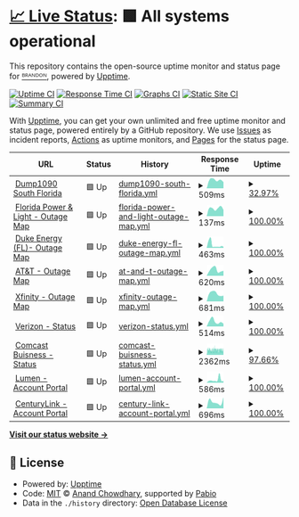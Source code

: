 # [📈 Live Status](https://statmon.valdi-via.com): <!--live status--> **🟩 All systems operational**

This repository contains the open-source uptime monitor and status page for [ᴮᴿᴬᴺᴰᴼᴺ](valdi-via.com), powered by [Upptime](https://github.com/upptime/upptime).

[![Uptime CI](https://github.com/chillwave/uptime.valdi-via/workflows/Uptime%20CI/badge.svg)](https://github.com/chillwave/uptime.valdi-via/actions?query=workflow%3A%22Uptime+CI%22)
[![Response Time CI](https://github.com/chillwave/uptime.valdi-via/workflows/Response%20Time%20CI/badge.svg)](https://github.com/chillwave/uptime.valdi-via/actions?query=workflow%3A%22Response+Time+CI%22)
[![Graphs CI](https://github.com/chillwave/uptime.valdi-via/workflows/Graphs%20CI/badge.svg)](https://github.com/chillwave/uptime.valdi-via/actions?query=workflow%3A%22Graphs+CI%22)
[![Static Site CI](https://github.com/chillwave/uptime.valdi-via/workflows/Static%20Site%20CI/badge.svg)](https://github.com/chillwave/uptime.valdi-via/actions?query=workflow%3A%22Static+Site+CI%22)
[![Summary CI](https://github.com/chillwave/uptime.valdi-via/workflows/Summary%20CI/badge.svg)](https://github.com/chillwave/uptime.valdi-via/actions?query=workflow%3A%22Summary+CI%22)

With [Upptime](https://upptime.js.org), you can get your own unlimited and free uptime monitor and status page, powered entirely by a GitHub repository. We use [Issues](https://github.com/chillwave/uptime.valdi-via/issues) as incident reports, [Actions](https://github.com/chillwave/uptime.valdi-via/actions) as uptime monitors, and [Pages](https://statmon.valdi-via.com) for the status page.

<!--start: status pages-->
<!-- This summary is generated by Upptime (https://github.com/upptime/upptime) -->
<!-- Do not edit this manually, your changes will be overwritten -->
<!-- prettier-ignore -->
| URL | Status | History | Response Time | Uptime |
| --- | ------ | ------- | ------------- | ------ |
| <img alt="" src="https://icons.duckduckgo.com/ip3/119xx.valdi-via.com.ico" height="13"> [Dump1090 South Florida](http://119xx.valdi-via.com:11090) | 🟩 Up | [dump1090-south-florida.yml](https://github.com/Chillwave/uptime.valdi-via/commits/HEAD/history/dump1090-south-florida.yml) | <details><summary><img alt="Response time graph" src="./graphs/dump1090-south-florida/response-time-week.png" height="20"> 509ms</summary><br><a href="https://statmon.valdi-via.com/history/dump1090-south-florida"><img alt="Response time 564" src="https://img.shields.io/endpoint?url=https%3A%2F%2Fraw.githubusercontent.com%2FChillwave%2Fuptime.valdi-via%2FHEAD%2Fapi%2Fdump1090-south-florida%2Fresponse-time.json"></a><br><a href="https://statmon.valdi-via.com/history/dump1090-south-florida"><img alt="24-hour response time 385" src="https://img.shields.io/endpoint?url=https%3A%2F%2Fraw.githubusercontent.com%2FChillwave%2Fuptime.valdi-via%2FHEAD%2Fapi%2Fdump1090-south-florida%2Fresponse-time-day.json"></a><br><a href="https://statmon.valdi-via.com/history/dump1090-south-florida"><img alt="7-day response time 509" src="https://img.shields.io/endpoint?url=https%3A%2F%2Fraw.githubusercontent.com%2FChillwave%2Fuptime.valdi-via%2FHEAD%2Fapi%2Fdump1090-south-florida%2Fresponse-time-week.json"></a><br><a href="https://statmon.valdi-via.com/history/dump1090-south-florida"><img alt="30-day response time 583" src="https://img.shields.io/endpoint?url=https%3A%2F%2Fraw.githubusercontent.com%2FChillwave%2Fuptime.valdi-via%2FHEAD%2Fapi%2Fdump1090-south-florida%2Fresponse-time-month.json"></a><br><a href="https://statmon.valdi-via.com/history/dump1090-south-florida"><img alt="1-year response time 564" src="https://img.shields.io/endpoint?url=https%3A%2F%2Fraw.githubusercontent.com%2FChillwave%2Fuptime.valdi-via%2FHEAD%2Fapi%2Fdump1090-south-florida%2Fresponse-time-year.json"></a></details> | <details><summary><a href="https://statmon.valdi-via.com/history/dump1090-south-florida">32.97%</a></summary><a href="https://statmon.valdi-via.com/history/dump1090-south-florida"><img alt="All-time uptime 72.24%" src="https://img.shields.io/endpoint?url=https%3A%2F%2Fraw.githubusercontent.com%2FChillwave%2Fuptime.valdi-via%2FHEAD%2Fapi%2Fdump1090-south-florida%2Fuptime.json"></a><br><a href="https://statmon.valdi-via.com/history/dump1090-south-florida"><img alt="24-hour uptime 100.00%" src="https://img.shields.io/endpoint?url=https%3A%2F%2Fraw.githubusercontent.com%2FChillwave%2Fuptime.valdi-via%2FHEAD%2Fapi%2Fdump1090-south-florida%2Fuptime-day.json"></a><br><a href="https://statmon.valdi-via.com/history/dump1090-south-florida"><img alt="7-day uptime 32.97%" src="https://img.shields.io/endpoint?url=https%3A%2F%2Fraw.githubusercontent.com%2FChillwave%2Fuptime.valdi-via%2FHEAD%2Fapi%2Fdump1090-south-florida%2Fuptime-week.json"></a><br><a href="https://statmon.valdi-via.com/history/dump1090-south-florida"><img alt="30-day uptime 58.55%" src="https://img.shields.io/endpoint?url=https%3A%2F%2Fraw.githubusercontent.com%2FChillwave%2Fuptime.valdi-via%2FHEAD%2Fapi%2Fdump1090-south-florida%2Fuptime-month.json"></a><br><a href="https://statmon.valdi-via.com/history/dump1090-south-florida"><img alt="1-year uptime 72.24%" src="https://img.shields.io/endpoint?url=https%3A%2F%2Fraw.githubusercontent.com%2FChillwave%2Fuptime.valdi-via%2FHEAD%2Fapi%2Fdump1090-south-florida%2Fuptime-year.json"></a></details>
| <img alt="" src="https://icons.duckduckgo.com/ip3/www.fplmaps.com.ico" height="13"> [Florida Power & Light - Outage Map](https://www.fplmaps.com/) | 🟩 Up | [florida-power-and-light-outage-map.yml](https://github.com/Chillwave/uptime.valdi-via/commits/HEAD/history/florida-power-and-light-outage-map.yml) | <details><summary><img alt="Response time graph" src="./graphs/florida-power-and-light-outage-map/response-time-week.png" height="20"> 137ms</summary><br><a href="https://statmon.valdi-via.com/history/florida-power-and-light-outage-map"><img alt="Response time 133" src="https://img.shields.io/endpoint?url=https%3A%2F%2Fraw.githubusercontent.com%2FChillwave%2Fuptime.valdi-via%2FHEAD%2Fapi%2Fflorida-power-and-light-outage-map%2Fresponse-time.json"></a><br><a href="https://statmon.valdi-via.com/history/florida-power-and-light-outage-map"><img alt="24-hour response time 110" src="https://img.shields.io/endpoint?url=https%3A%2F%2Fraw.githubusercontent.com%2FChillwave%2Fuptime.valdi-via%2FHEAD%2Fapi%2Fflorida-power-and-light-outage-map%2Fresponse-time-day.json"></a><br><a href="https://statmon.valdi-via.com/history/florida-power-and-light-outage-map"><img alt="7-day response time 137" src="https://img.shields.io/endpoint?url=https%3A%2F%2Fraw.githubusercontent.com%2FChillwave%2Fuptime.valdi-via%2FHEAD%2Fapi%2Fflorida-power-and-light-outage-map%2Fresponse-time-week.json"></a><br><a href="https://statmon.valdi-via.com/history/florida-power-and-light-outage-map"><img alt="30-day response time 126" src="https://img.shields.io/endpoint?url=https%3A%2F%2Fraw.githubusercontent.com%2FChillwave%2Fuptime.valdi-via%2FHEAD%2Fapi%2Fflorida-power-and-light-outage-map%2Fresponse-time-month.json"></a><br><a href="https://statmon.valdi-via.com/history/florida-power-and-light-outage-map"><img alt="1-year response time 133" src="https://img.shields.io/endpoint?url=https%3A%2F%2Fraw.githubusercontent.com%2FChillwave%2Fuptime.valdi-via%2FHEAD%2Fapi%2Fflorida-power-and-light-outage-map%2Fresponse-time-year.json"></a></details> | <details><summary><a href="https://statmon.valdi-via.com/history/florida-power-and-light-outage-map">100.00%</a></summary><a href="https://statmon.valdi-via.com/history/florida-power-and-light-outage-map"><img alt="All-time uptime 100.00%" src="https://img.shields.io/endpoint?url=https%3A%2F%2Fraw.githubusercontent.com%2FChillwave%2Fuptime.valdi-via%2FHEAD%2Fapi%2Fflorida-power-and-light-outage-map%2Fuptime.json"></a><br><a href="https://statmon.valdi-via.com/history/florida-power-and-light-outage-map"><img alt="24-hour uptime 100.00%" src="https://img.shields.io/endpoint?url=https%3A%2F%2Fraw.githubusercontent.com%2FChillwave%2Fuptime.valdi-via%2FHEAD%2Fapi%2Fflorida-power-and-light-outage-map%2Fuptime-day.json"></a><br><a href="https://statmon.valdi-via.com/history/florida-power-and-light-outage-map"><img alt="7-day uptime 100.00%" src="https://img.shields.io/endpoint?url=https%3A%2F%2Fraw.githubusercontent.com%2FChillwave%2Fuptime.valdi-via%2FHEAD%2Fapi%2Fflorida-power-and-light-outage-map%2Fuptime-week.json"></a><br><a href="https://statmon.valdi-via.com/history/florida-power-and-light-outage-map"><img alt="30-day uptime 100.00%" src="https://img.shields.io/endpoint?url=https%3A%2F%2Fraw.githubusercontent.com%2FChillwave%2Fuptime.valdi-via%2FHEAD%2Fapi%2Fflorida-power-and-light-outage-map%2Fuptime-month.json"></a><br><a href="https://statmon.valdi-via.com/history/florida-power-and-light-outage-map"><img alt="1-year uptime 100.00%" src="https://img.shields.io/endpoint?url=https%3A%2F%2Fraw.githubusercontent.com%2FChillwave%2Fuptime.valdi-via%2FHEAD%2Fapi%2Fflorida-power-and-light-outage-map%2Fuptime-year.json"></a></details>
| <img alt="" src="https://icons.duckduckgo.com/ip3/outagemaps.duke-energy.com.ico" height="13"> [Duke Energy (FL)- Outage Map](https://outagemaps.duke-energy.com/#/current-outages/fl) | 🟩 Up | [duke-energy-fl-outage-map.yml](https://github.com/Chillwave/uptime.valdi-via/commits/HEAD/history/duke-energy-fl-outage-map.yml) | <details><summary><img alt="Response time graph" src="./graphs/duke-energy-fl-outage-map/response-time-week.png" height="20"> 463ms</summary><br><a href="https://statmon.valdi-via.com/history/duke-energy-fl-outage-map"><img alt="Response time 849" src="https://img.shields.io/endpoint?url=https%3A%2F%2Fraw.githubusercontent.com%2FChillwave%2Fuptime.valdi-via%2FHEAD%2Fapi%2Fduke-energy-fl-outage-map%2Fresponse-time.json"></a><br><a href="https://statmon.valdi-via.com/history/duke-energy-fl-outage-map"><img alt="24-hour response time 175" src="https://img.shields.io/endpoint?url=https%3A%2F%2Fraw.githubusercontent.com%2FChillwave%2Fuptime.valdi-via%2FHEAD%2Fapi%2Fduke-energy-fl-outage-map%2Fresponse-time-day.json"></a><br><a href="https://statmon.valdi-via.com/history/duke-energy-fl-outage-map"><img alt="7-day response time 463" src="https://img.shields.io/endpoint?url=https%3A%2F%2Fraw.githubusercontent.com%2FChillwave%2Fuptime.valdi-via%2FHEAD%2Fapi%2Fduke-energy-fl-outage-map%2Fresponse-time-week.json"></a><br><a href="https://statmon.valdi-via.com/history/duke-energy-fl-outage-map"><img alt="30-day response time 771" src="https://img.shields.io/endpoint?url=https%3A%2F%2Fraw.githubusercontent.com%2FChillwave%2Fuptime.valdi-via%2FHEAD%2Fapi%2Fduke-energy-fl-outage-map%2Fresponse-time-month.json"></a><br><a href="https://statmon.valdi-via.com/history/duke-energy-fl-outage-map"><img alt="1-year response time 849" src="https://img.shields.io/endpoint?url=https%3A%2F%2Fraw.githubusercontent.com%2FChillwave%2Fuptime.valdi-via%2FHEAD%2Fapi%2Fduke-energy-fl-outage-map%2Fresponse-time-year.json"></a></details> | <details><summary><a href="https://statmon.valdi-via.com/history/duke-energy-fl-outage-map">100.00%</a></summary><a href="https://statmon.valdi-via.com/history/duke-energy-fl-outage-map"><img alt="All-time uptime 100.00%" src="https://img.shields.io/endpoint?url=https%3A%2F%2Fraw.githubusercontent.com%2FChillwave%2Fuptime.valdi-via%2FHEAD%2Fapi%2Fduke-energy-fl-outage-map%2Fuptime.json"></a><br><a href="https://statmon.valdi-via.com/history/duke-energy-fl-outage-map"><img alt="24-hour uptime 100.00%" src="https://img.shields.io/endpoint?url=https%3A%2F%2Fraw.githubusercontent.com%2FChillwave%2Fuptime.valdi-via%2FHEAD%2Fapi%2Fduke-energy-fl-outage-map%2Fuptime-day.json"></a><br><a href="https://statmon.valdi-via.com/history/duke-energy-fl-outage-map"><img alt="7-day uptime 100.00%" src="https://img.shields.io/endpoint?url=https%3A%2F%2Fraw.githubusercontent.com%2FChillwave%2Fuptime.valdi-via%2FHEAD%2Fapi%2Fduke-energy-fl-outage-map%2Fuptime-week.json"></a><br><a href="https://statmon.valdi-via.com/history/duke-energy-fl-outage-map"><img alt="30-day uptime 100.00%" src="https://img.shields.io/endpoint?url=https%3A%2F%2Fraw.githubusercontent.com%2FChillwave%2Fuptime.valdi-via%2FHEAD%2Fapi%2Fduke-energy-fl-outage-map%2Fuptime-month.json"></a><br><a href="https://statmon.valdi-via.com/history/duke-energy-fl-outage-map"><img alt="1-year uptime 100.00%" src="https://img.shields.io/endpoint?url=https%3A%2F%2Fraw.githubusercontent.com%2FChillwave%2Fuptime.valdi-via%2FHEAD%2Fapi%2Fduke-energy-fl-outage-map%2Fuptime-year.json"></a></details>
| <img alt="" src="https://icons.duckduckgo.com/ip3/www.att.com.ico" height="13"> [AT&T - Outage Map](https://www.att.com/outages) | 🟩 Up | [at-and-t-outage-map.yml](https://github.com/Chillwave/uptime.valdi-via/commits/HEAD/history/at-and-t-outage-map.yml) | <details><summary><img alt="Response time graph" src="./graphs/at-and-t-outage-map/response-time-week.png" height="20"> 620ms</summary><br><a href="https://statmon.valdi-via.com/history/at-and-t-outage-map"><img alt="Response time 584" src="https://img.shields.io/endpoint?url=https%3A%2F%2Fraw.githubusercontent.com%2FChillwave%2Fuptime.valdi-via%2FHEAD%2Fapi%2Fat-and-t-outage-map%2Fresponse-time.json"></a><br><a href="https://statmon.valdi-via.com/history/at-and-t-outage-map"><img alt="24-hour response time 516" src="https://img.shields.io/endpoint?url=https%3A%2F%2Fraw.githubusercontent.com%2FChillwave%2Fuptime.valdi-via%2FHEAD%2Fapi%2Fat-and-t-outage-map%2Fresponse-time-day.json"></a><br><a href="https://statmon.valdi-via.com/history/at-and-t-outage-map"><img alt="7-day response time 620" src="https://img.shields.io/endpoint?url=https%3A%2F%2Fraw.githubusercontent.com%2FChillwave%2Fuptime.valdi-via%2FHEAD%2Fapi%2Fat-and-t-outage-map%2Fresponse-time-week.json"></a><br><a href="https://statmon.valdi-via.com/history/at-and-t-outage-map"><img alt="30-day response time 569" src="https://img.shields.io/endpoint?url=https%3A%2F%2Fraw.githubusercontent.com%2FChillwave%2Fuptime.valdi-via%2FHEAD%2Fapi%2Fat-and-t-outage-map%2Fresponse-time-month.json"></a><br><a href="https://statmon.valdi-via.com/history/at-and-t-outage-map"><img alt="1-year response time 584" src="https://img.shields.io/endpoint?url=https%3A%2F%2Fraw.githubusercontent.com%2FChillwave%2Fuptime.valdi-via%2FHEAD%2Fapi%2Fat-and-t-outage-map%2Fresponse-time-year.json"></a></details> | <details><summary><a href="https://statmon.valdi-via.com/history/at-and-t-outage-map">100.00%</a></summary><a href="https://statmon.valdi-via.com/history/at-and-t-outage-map"><img alt="All-time uptime 100.00%" src="https://img.shields.io/endpoint?url=https%3A%2F%2Fraw.githubusercontent.com%2FChillwave%2Fuptime.valdi-via%2FHEAD%2Fapi%2Fat-and-t-outage-map%2Fuptime.json"></a><br><a href="https://statmon.valdi-via.com/history/at-and-t-outage-map"><img alt="24-hour uptime 100.00%" src="https://img.shields.io/endpoint?url=https%3A%2F%2Fraw.githubusercontent.com%2FChillwave%2Fuptime.valdi-via%2FHEAD%2Fapi%2Fat-and-t-outage-map%2Fuptime-day.json"></a><br><a href="https://statmon.valdi-via.com/history/at-and-t-outage-map"><img alt="7-day uptime 100.00%" src="https://img.shields.io/endpoint?url=https%3A%2F%2Fraw.githubusercontent.com%2FChillwave%2Fuptime.valdi-via%2FHEAD%2Fapi%2Fat-and-t-outage-map%2Fuptime-week.json"></a><br><a href="https://statmon.valdi-via.com/history/at-and-t-outage-map"><img alt="30-day uptime 100.00%" src="https://img.shields.io/endpoint?url=https%3A%2F%2Fraw.githubusercontent.com%2FChillwave%2Fuptime.valdi-via%2FHEAD%2Fapi%2Fat-and-t-outage-map%2Fuptime-month.json"></a><br><a href="https://statmon.valdi-via.com/history/at-and-t-outage-map"><img alt="1-year uptime 100.00%" src="https://img.shields.io/endpoint?url=https%3A%2F%2Fraw.githubusercontent.com%2FChillwave%2Fuptime.valdi-via%2FHEAD%2Fapi%2Fat-and-t-outage-map%2Fuptime-year.json"></a></details>
| <img alt="" src="https://icons.duckduckgo.com/ip3/www.xfinity.com.ico" height="13"> [Xfinity - Outage Map](https://www.xfinity.com/support/statusmap) | 🟩 Up | [xfinity-outage-map.yml](https://github.com/Chillwave/uptime.valdi-via/commits/HEAD/history/xfinity-outage-map.yml) | <details><summary><img alt="Response time graph" src="./graphs/xfinity-outage-map/response-time-week.png" height="20"> 681ms</summary><br><a href="https://statmon.valdi-via.com/history/xfinity-outage-map"><img alt="Response time 761" src="https://img.shields.io/endpoint?url=https%3A%2F%2Fraw.githubusercontent.com%2FChillwave%2Fuptime.valdi-via%2FHEAD%2Fapi%2Fxfinity-outage-map%2Fresponse-time.json"></a><br><a href="https://statmon.valdi-via.com/history/xfinity-outage-map"><img alt="24-hour response time 505" src="https://img.shields.io/endpoint?url=https%3A%2F%2Fraw.githubusercontent.com%2FChillwave%2Fuptime.valdi-via%2FHEAD%2Fapi%2Fxfinity-outage-map%2Fresponse-time-day.json"></a><br><a href="https://statmon.valdi-via.com/history/xfinity-outage-map"><img alt="7-day response time 681" src="https://img.shields.io/endpoint?url=https%3A%2F%2Fraw.githubusercontent.com%2FChillwave%2Fuptime.valdi-via%2FHEAD%2Fapi%2Fxfinity-outage-map%2Fresponse-time-week.json"></a><br><a href="https://statmon.valdi-via.com/history/xfinity-outage-map"><img alt="30-day response time 749" src="https://img.shields.io/endpoint?url=https%3A%2F%2Fraw.githubusercontent.com%2FChillwave%2Fuptime.valdi-via%2FHEAD%2Fapi%2Fxfinity-outage-map%2Fresponse-time-month.json"></a><br><a href="https://statmon.valdi-via.com/history/xfinity-outage-map"><img alt="1-year response time 761" src="https://img.shields.io/endpoint?url=https%3A%2F%2Fraw.githubusercontent.com%2FChillwave%2Fuptime.valdi-via%2FHEAD%2Fapi%2Fxfinity-outage-map%2Fresponse-time-year.json"></a></details> | <details><summary><a href="https://statmon.valdi-via.com/history/xfinity-outage-map">100.00%</a></summary><a href="https://statmon.valdi-via.com/history/xfinity-outage-map"><img alt="All-time uptime 100.00%" src="https://img.shields.io/endpoint?url=https%3A%2F%2Fraw.githubusercontent.com%2FChillwave%2Fuptime.valdi-via%2FHEAD%2Fapi%2Fxfinity-outage-map%2Fuptime.json"></a><br><a href="https://statmon.valdi-via.com/history/xfinity-outage-map"><img alt="24-hour uptime 100.00%" src="https://img.shields.io/endpoint?url=https%3A%2F%2Fraw.githubusercontent.com%2FChillwave%2Fuptime.valdi-via%2FHEAD%2Fapi%2Fxfinity-outage-map%2Fuptime-day.json"></a><br><a href="https://statmon.valdi-via.com/history/xfinity-outage-map"><img alt="7-day uptime 100.00%" src="https://img.shields.io/endpoint?url=https%3A%2F%2Fraw.githubusercontent.com%2FChillwave%2Fuptime.valdi-via%2FHEAD%2Fapi%2Fxfinity-outage-map%2Fuptime-week.json"></a><br><a href="https://statmon.valdi-via.com/history/xfinity-outage-map"><img alt="30-day uptime 100.00%" src="https://img.shields.io/endpoint?url=https%3A%2F%2Fraw.githubusercontent.com%2FChillwave%2Fuptime.valdi-via%2FHEAD%2Fapi%2Fxfinity-outage-map%2Fuptime-month.json"></a><br><a href="https://statmon.valdi-via.com/history/xfinity-outage-map"><img alt="1-year uptime 100.00%" src="https://img.shields.io/endpoint?url=https%3A%2F%2Fraw.githubusercontent.com%2FChillwave%2Fuptime.valdi-via%2FHEAD%2Fapi%2Fxfinity-outage-map%2Fuptime-year.json"></a></details>
| <img alt="" src="https://icons.duckduckgo.com/ip3/verizon.com.ico" height="13"> [Verizon - Status](https://verizon.com/CheckStatus) | 🟩 Up | [verizon-status.yml](https://github.com/Chillwave/uptime.valdi-via/commits/HEAD/history/verizon-status.yml) | <details><summary><img alt="Response time graph" src="./graphs/verizon-status/response-time-week.png" height="20"> 514ms</summary><br><a href="https://statmon.valdi-via.com/history/verizon-status"><img alt="Response time 490" src="https://img.shields.io/endpoint?url=https%3A%2F%2Fraw.githubusercontent.com%2FChillwave%2Fuptime.valdi-via%2FHEAD%2Fapi%2Fverizon-status%2Fresponse-time.json"></a><br><a href="https://statmon.valdi-via.com/history/verizon-status"><img alt="24-hour response time 286" src="https://img.shields.io/endpoint?url=https%3A%2F%2Fraw.githubusercontent.com%2FChillwave%2Fuptime.valdi-via%2FHEAD%2Fapi%2Fverizon-status%2Fresponse-time-day.json"></a><br><a href="https://statmon.valdi-via.com/history/verizon-status"><img alt="7-day response time 514" src="https://img.shields.io/endpoint?url=https%3A%2F%2Fraw.githubusercontent.com%2FChillwave%2Fuptime.valdi-via%2FHEAD%2Fapi%2Fverizon-status%2Fresponse-time-week.json"></a><br><a href="https://statmon.valdi-via.com/history/verizon-status"><img alt="30-day response time 497" src="https://img.shields.io/endpoint?url=https%3A%2F%2Fraw.githubusercontent.com%2FChillwave%2Fuptime.valdi-via%2FHEAD%2Fapi%2Fverizon-status%2Fresponse-time-month.json"></a><br><a href="https://statmon.valdi-via.com/history/verizon-status"><img alt="1-year response time 490" src="https://img.shields.io/endpoint?url=https%3A%2F%2Fraw.githubusercontent.com%2FChillwave%2Fuptime.valdi-via%2FHEAD%2Fapi%2Fverizon-status%2Fresponse-time-year.json"></a></details> | <details><summary><a href="https://statmon.valdi-via.com/history/verizon-status">100.00%</a></summary><a href="https://statmon.valdi-via.com/history/verizon-status"><img alt="All-time uptime 100.00%" src="https://img.shields.io/endpoint?url=https%3A%2F%2Fraw.githubusercontent.com%2FChillwave%2Fuptime.valdi-via%2FHEAD%2Fapi%2Fverizon-status%2Fuptime.json"></a><br><a href="https://statmon.valdi-via.com/history/verizon-status"><img alt="24-hour uptime 100.00%" src="https://img.shields.io/endpoint?url=https%3A%2F%2Fraw.githubusercontent.com%2FChillwave%2Fuptime.valdi-via%2FHEAD%2Fapi%2Fverizon-status%2Fuptime-day.json"></a><br><a href="https://statmon.valdi-via.com/history/verizon-status"><img alt="7-day uptime 100.00%" src="https://img.shields.io/endpoint?url=https%3A%2F%2Fraw.githubusercontent.com%2FChillwave%2Fuptime.valdi-via%2FHEAD%2Fapi%2Fverizon-status%2Fuptime-week.json"></a><br><a href="https://statmon.valdi-via.com/history/verizon-status"><img alt="30-day uptime 100.00%" src="https://img.shields.io/endpoint?url=https%3A%2F%2Fraw.githubusercontent.com%2FChillwave%2Fuptime.valdi-via%2FHEAD%2Fapi%2Fverizon-status%2Fuptime-month.json"></a><br><a href="https://statmon.valdi-via.com/history/verizon-status"><img alt="1-year uptime 100.00%" src="https://img.shields.io/endpoint?url=https%3A%2F%2Fraw.githubusercontent.com%2FChillwave%2Fuptime.valdi-via%2FHEAD%2Fapi%2Fverizon-status%2Fuptime-year.json"></a></details>
| <img alt="" src="https://icons.duckduckgo.com/ip3/business.comcast.com.ico" height="13"> [Comcast Buisness - Status](https://business.comcast.com/status/) | 🟩 Up | [comcast-buisness-status.yml](https://github.com/Chillwave/uptime.valdi-via/commits/HEAD/history/comcast-buisness-status.yml) | <details><summary><img alt="Response time graph" src="./graphs/comcast-buisness-status/response-time-week.png" height="20"> 2362ms</summary><br><a href="https://statmon.valdi-via.com/history/comcast-buisness-status"><img alt="Response time 1882" src="https://img.shields.io/endpoint?url=https%3A%2F%2Fraw.githubusercontent.com%2FChillwave%2Fuptime.valdi-via%2FHEAD%2Fapi%2Fcomcast-buisness-status%2Fresponse-time.json"></a><br><a href="https://statmon.valdi-via.com/history/comcast-buisness-status"><img alt="24-hour response time 2376" src="https://img.shields.io/endpoint?url=https%3A%2F%2Fraw.githubusercontent.com%2FChillwave%2Fuptime.valdi-via%2FHEAD%2Fapi%2Fcomcast-buisness-status%2Fresponse-time-day.json"></a><br><a href="https://statmon.valdi-via.com/history/comcast-buisness-status"><img alt="7-day response time 2362" src="https://img.shields.io/endpoint?url=https%3A%2F%2Fraw.githubusercontent.com%2FChillwave%2Fuptime.valdi-via%2FHEAD%2Fapi%2Fcomcast-buisness-status%2Fresponse-time-week.json"></a><br><a href="https://statmon.valdi-via.com/history/comcast-buisness-status"><img alt="30-day response time 1997" src="https://img.shields.io/endpoint?url=https%3A%2F%2Fraw.githubusercontent.com%2FChillwave%2Fuptime.valdi-via%2FHEAD%2Fapi%2Fcomcast-buisness-status%2Fresponse-time-month.json"></a><br><a href="https://statmon.valdi-via.com/history/comcast-buisness-status"><img alt="1-year response time 1882" src="https://img.shields.io/endpoint?url=https%3A%2F%2Fraw.githubusercontent.com%2FChillwave%2Fuptime.valdi-via%2FHEAD%2Fapi%2Fcomcast-buisness-status%2Fresponse-time-year.json"></a></details> | <details><summary><a href="https://statmon.valdi-via.com/history/comcast-buisness-status">97.66%</a></summary><a href="https://statmon.valdi-via.com/history/comcast-buisness-status"><img alt="All-time uptime 99.62%" src="https://img.shields.io/endpoint?url=https%3A%2F%2Fraw.githubusercontent.com%2FChillwave%2Fuptime.valdi-via%2FHEAD%2Fapi%2Fcomcast-buisness-status%2Fuptime.json"></a><br><a href="https://statmon.valdi-via.com/history/comcast-buisness-status"><img alt="24-hour uptime 95.26%" src="https://img.shields.io/endpoint?url=https%3A%2F%2Fraw.githubusercontent.com%2FChillwave%2Fuptime.valdi-via%2FHEAD%2Fapi%2Fcomcast-buisness-status%2Fuptime-day.json"></a><br><a href="https://statmon.valdi-via.com/history/comcast-buisness-status"><img alt="7-day uptime 97.66%" src="https://img.shields.io/endpoint?url=https%3A%2F%2Fraw.githubusercontent.com%2FChillwave%2Fuptime.valdi-via%2FHEAD%2Fapi%2Fcomcast-buisness-status%2Fuptime-week.json"></a><br><a href="https://statmon.valdi-via.com/history/comcast-buisness-status"><img alt="30-day uptime 99.46%" src="https://img.shields.io/endpoint?url=https%3A%2F%2Fraw.githubusercontent.com%2FChillwave%2Fuptime.valdi-via%2FHEAD%2Fapi%2Fcomcast-buisness-status%2Fuptime-month.json"></a><br><a href="https://statmon.valdi-via.com/history/comcast-buisness-status"><img alt="1-year uptime 99.62%" src="https://img.shields.io/endpoint?url=https%3A%2F%2Fraw.githubusercontent.com%2FChillwave%2Fuptime.valdi-via%2FHEAD%2Fapi%2Fcomcast-buisness-status%2Fuptime-year.json"></a></details>
| <img alt="" src="https://icons.duckduckgo.com/ip3/www.lumen.com.ico" height="13"> [Lumen - Account Portal](https://www.lumen.com/login) | 🟩 Up | [lumen-account-portal.yml](https://github.com/Chillwave/uptime.valdi-via/commits/HEAD/history/lumen-account-portal.yml) | <details><summary><img alt="Response time graph" src="./graphs/lumen-account-portal/response-time-week.png" height="20"> 586ms</summary><br><a href="https://statmon.valdi-via.com/history/lumen-account-portal"><img alt="Response time 758" src="https://img.shields.io/endpoint?url=https%3A%2F%2Fraw.githubusercontent.com%2FChillwave%2Fuptime.valdi-via%2FHEAD%2Fapi%2Flumen-account-portal%2Fresponse-time.json"></a><br><a href="https://statmon.valdi-via.com/history/lumen-account-portal"><img alt="24-hour response time 934" src="https://img.shields.io/endpoint?url=https%3A%2F%2Fraw.githubusercontent.com%2FChillwave%2Fuptime.valdi-via%2FHEAD%2Fapi%2Flumen-account-portal%2Fresponse-time-day.json"></a><br><a href="https://statmon.valdi-via.com/history/lumen-account-portal"><img alt="7-day response time 586" src="https://img.shields.io/endpoint?url=https%3A%2F%2Fraw.githubusercontent.com%2FChillwave%2Fuptime.valdi-via%2FHEAD%2Fapi%2Flumen-account-portal%2Fresponse-time-week.json"></a><br><a href="https://statmon.valdi-via.com/history/lumen-account-portal"><img alt="30-day response time 483" src="https://img.shields.io/endpoint?url=https%3A%2F%2Fraw.githubusercontent.com%2FChillwave%2Fuptime.valdi-via%2FHEAD%2Fapi%2Flumen-account-portal%2Fresponse-time-month.json"></a><br><a href="https://statmon.valdi-via.com/history/lumen-account-portal"><img alt="1-year response time 758" src="https://img.shields.io/endpoint?url=https%3A%2F%2Fraw.githubusercontent.com%2FChillwave%2Fuptime.valdi-via%2FHEAD%2Fapi%2Flumen-account-portal%2Fresponse-time-year.json"></a></details> | <details><summary><a href="https://statmon.valdi-via.com/history/lumen-account-portal">100.00%</a></summary><a href="https://statmon.valdi-via.com/history/lumen-account-portal"><img alt="All-time uptime 100.00%" src="https://img.shields.io/endpoint?url=https%3A%2F%2Fraw.githubusercontent.com%2FChillwave%2Fuptime.valdi-via%2FHEAD%2Fapi%2Flumen-account-portal%2Fuptime.json"></a><br><a href="https://statmon.valdi-via.com/history/lumen-account-portal"><img alt="24-hour uptime 100.00%" src="https://img.shields.io/endpoint?url=https%3A%2F%2Fraw.githubusercontent.com%2FChillwave%2Fuptime.valdi-via%2FHEAD%2Fapi%2Flumen-account-portal%2Fuptime-day.json"></a><br><a href="https://statmon.valdi-via.com/history/lumen-account-portal"><img alt="7-day uptime 100.00%" src="https://img.shields.io/endpoint?url=https%3A%2F%2Fraw.githubusercontent.com%2FChillwave%2Fuptime.valdi-via%2FHEAD%2Fapi%2Flumen-account-portal%2Fuptime-week.json"></a><br><a href="https://statmon.valdi-via.com/history/lumen-account-portal"><img alt="30-day uptime 100.00%" src="https://img.shields.io/endpoint?url=https%3A%2F%2Fraw.githubusercontent.com%2FChillwave%2Fuptime.valdi-via%2FHEAD%2Fapi%2Flumen-account-portal%2Fuptime-month.json"></a><br><a href="https://statmon.valdi-via.com/history/lumen-account-portal"><img alt="1-year uptime 100.00%" src="https://img.shields.io/endpoint?url=https%3A%2F%2Fraw.githubusercontent.com%2FChillwave%2Fuptime.valdi-via%2FHEAD%2Fapi%2Flumen-account-portal%2Fuptime-year.json"></a></details>
| <img alt="" src="https://icons.duckduckgo.com/ip3/dh.centurylink.com.ico" height="13"> [CenturyLink - Account Portal](https://dh.centurylink.com/) | 🟩 Up | [century-link-account-portal.yml](https://github.com/Chillwave/uptime.valdi-via/commits/HEAD/history/century-link-account-portal.yml) | <details><summary><img alt="Response time graph" src="./graphs/century-link-account-portal/response-time-week.png" height="20"> 696ms</summary><br><a href="https://statmon.valdi-via.com/history/century-link-account-portal"><img alt="Response time 686" src="https://img.shields.io/endpoint?url=https%3A%2F%2Fraw.githubusercontent.com%2FChillwave%2Fuptime.valdi-via%2FHEAD%2Fapi%2Fcentury-link-account-portal%2Fresponse-time.json"></a><br><a href="https://statmon.valdi-via.com/history/century-link-account-portal"><img alt="24-hour response time 1159" src="https://img.shields.io/endpoint?url=https%3A%2F%2Fraw.githubusercontent.com%2FChillwave%2Fuptime.valdi-via%2FHEAD%2Fapi%2Fcentury-link-account-portal%2Fresponse-time-day.json"></a><br><a href="https://statmon.valdi-via.com/history/century-link-account-portal"><img alt="7-day response time 696" src="https://img.shields.io/endpoint?url=https%3A%2F%2Fraw.githubusercontent.com%2FChillwave%2Fuptime.valdi-via%2FHEAD%2Fapi%2Fcentury-link-account-portal%2Fresponse-time-week.json"></a><br><a href="https://statmon.valdi-via.com/history/century-link-account-portal"><img alt="30-day response time 691" src="https://img.shields.io/endpoint?url=https%3A%2F%2Fraw.githubusercontent.com%2FChillwave%2Fuptime.valdi-via%2FHEAD%2Fapi%2Fcentury-link-account-portal%2Fresponse-time-month.json"></a><br><a href="https://statmon.valdi-via.com/history/century-link-account-portal"><img alt="1-year response time 686" src="https://img.shields.io/endpoint?url=https%3A%2F%2Fraw.githubusercontent.com%2FChillwave%2Fuptime.valdi-via%2FHEAD%2Fapi%2Fcentury-link-account-portal%2Fresponse-time-year.json"></a></details> | <details><summary><a href="https://statmon.valdi-via.com/history/century-link-account-portal">100.00%</a></summary><a href="https://statmon.valdi-via.com/history/century-link-account-portal"><img alt="All-time uptime 100.00%" src="https://img.shields.io/endpoint?url=https%3A%2F%2Fraw.githubusercontent.com%2FChillwave%2Fuptime.valdi-via%2FHEAD%2Fapi%2Fcentury-link-account-portal%2Fuptime.json"></a><br><a href="https://statmon.valdi-via.com/history/century-link-account-portal"><img alt="24-hour uptime 100.00%" src="https://img.shields.io/endpoint?url=https%3A%2F%2Fraw.githubusercontent.com%2FChillwave%2Fuptime.valdi-via%2FHEAD%2Fapi%2Fcentury-link-account-portal%2Fuptime-day.json"></a><br><a href="https://statmon.valdi-via.com/history/century-link-account-portal"><img alt="7-day uptime 100.00%" src="https://img.shields.io/endpoint?url=https%3A%2F%2Fraw.githubusercontent.com%2FChillwave%2Fuptime.valdi-via%2FHEAD%2Fapi%2Fcentury-link-account-portal%2Fuptime-week.json"></a><br><a href="https://statmon.valdi-via.com/history/century-link-account-portal"><img alt="30-day uptime 100.00%" src="https://img.shields.io/endpoint?url=https%3A%2F%2Fraw.githubusercontent.com%2FChillwave%2Fuptime.valdi-via%2FHEAD%2Fapi%2Fcentury-link-account-portal%2Fuptime-month.json"></a><br><a href="https://statmon.valdi-via.com/history/century-link-account-portal"><img alt="1-year uptime 100.00%" src="https://img.shields.io/endpoint?url=https%3A%2F%2Fraw.githubusercontent.com%2FChillwave%2Fuptime.valdi-via%2FHEAD%2Fapi%2Fcentury-link-account-portal%2Fuptime-year.json"></a></details>

<!--end: status pages-->

[**Visit our status website →**](https://statmon.valdi-via.com)

## 📄 License

- Powered by: [Upptime](https://github.com/upptime/upptime)
- Code: [MIT](./LICENSE) © [Anand Chowdhary](https://anandchowdhary.com), supported by [Pabio](https://pabio.com)
- Data in the `./history` directory: [Open Database License](https://opendatacommons.org/licenses/odbl/1-0/)
